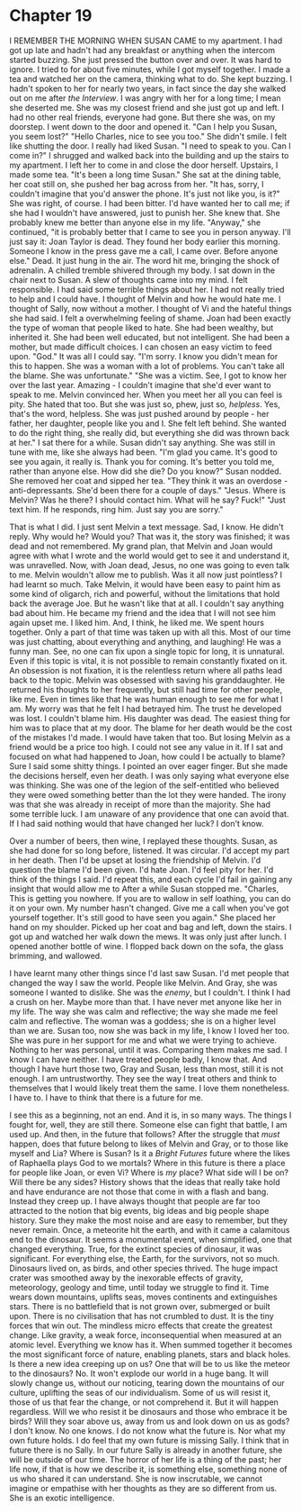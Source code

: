 
# Chapter 19

<span class="firstLetter">I</span> REMEMBER THE MORNING WHEN SUSAN CAME to my apartment. I had got up late and hadn't had any breakfast or anything when the intercom started buzzing. She just pressed the button over and over. It was hard to ignore. I tried to for about five minutes, while I got myself together. I made a tea and watched her on the camera, thinking what to do. She kept buzzing. I hadn't spoken to her for nearly two years, in fact since the day she walked out on me after *the Interview*. I was angry with her for a long time; I mean she deserted me. She was my closest friend and she just got up and left. I had no other real friends, everyone had gone. But there she was, on my doorstep. 
    I went down to the door and opened it. "Can I help you Susan, you seem lost?"
    "Hello Charles, nice to see you too." She didn't smile. I felt like shutting the door. I really had liked Susan. "I need to speak to you. Can I come in?" I shrugged and walked back into the building and up the stairs to my apartment. I left her to come in and close the door herself.
    Upstairs, I made some tea. "It's been a long time Susan." She sat at the dining table, her coat still on, she pushed her bag across from her.
    "It has, sorry, I couldn't imagine that you'd answer the phone. It's just not like you, is it?" She was right, of course. I had been bitter. I'd have wanted her to call me; if she had I wouldn't have answered, just to punish her. She knew that. She probably knew me better than anyone else in my life. "Anyway," she continued, "it is probably better that I came to see you in person anyway. I'll just say it: Joan Taylor is dead. They found her body earlier this morning. Someone I know in the press gave me a call, I came over. Before anyone else."
    Dead. It just hung in the air. The word hit me, bringing the shock of adrenalin. A chilled tremble shivered through my body. I sat down in the chair next to Susan. A slew of thoughts came into my mind. I felt responsible. I had said some terrible things about her. I had not really tried to help and I could have. I thought of Melvin and how he would hate me. I thought of Sally, now without a mother. I thought of Vi and the hateful things she had said. I felt a overwhelming feeling of shame. Joan had been exactly the type of woman that people liked to hate. She had been wealthy, but inherited it. She had been well educated, but not intelligent. She had been a mother, but made difficult choices. I can chosen an easy victim to feed upon.
    "God." It was all I could say.
    "I'm sorry. I know you didn't mean for this to happen. She was a woman with a lot of problems. You can't take all the blame. She was unfortunate."
    "She was a victim. See, I got to know her over the last year. Amazing - I couldn't imagine that she'd ever want to speak to me. Melvin convinced her. When you meet her all you can feel is pity. She hated that too. But she was just so, phew, just so, *helpless*. Yes, that's the word, helpless. She was just pushed around by people - her father, her daughter, people like you and I. She felt left behind. She wanted to do the right thing, she really did, but everything she did was thrown back at her." 
    I sat there for a while. Susan didn't say anything. She was still in tune with me, like she always had been. "I'm glad you came. It's good to see you again, it really is. Thank you for coming. It's better you told me, rather than anyone else. How did she die? Do you know?" Susan nodded. She removed her coat and sipped her tea.
    "They think it was an overdose - anti-depressants. She'd been there for a couple of days."
    "Jesus. Where is Melvin? Was he there? I should contact him. What will he say? Fuck!"
    "Just text him. If he responds, ring him. Just say you are sorry."

That is what I did. I just sent Melvin a text message. Sad, I know. He didn't reply. Why would he? Would you? That was it, the story was finished; it was dead and not remembered. My grand plan, that Melvin and Joan would agree with what I wrote and the world would get to see it and understand it, was unravelled. Now, with Joan dead, Jesus, no one was going to even talk to me. Melvin wouldn't allow me to publish. Was it all now just pointless? I had learnt so much. Take Melvin, it would have been easy to paint him as some kind of oligarch, rich and powerful, without the limitations that hold back the average Joe. But he wasn't like that at all. I couldn't say anything bad about him. He became my friend and the idea that I will not see him again upset me. I liked him. And, I think, he liked me. We spent hours together. Only a part of that time was taken up with all this. Most of our time was just chatting, about everything and anything, and laughing! He was a funny man. See, no one can fix upon a single topic for long, it is unnatural. Even if this topic is vital, it is not possible to remain constantly fixated on it. An obsession is not fixation, it is the relentless return where all paths lead back to the topic. Melvin was obsessed with saving his granddaughter. He returned his thoughts to her frequently, but still had time for other people, like me. Even in times like that he was human enough to see me for what I am. My worry was that he felt I had betrayed him. The trust he developed was lost. I couldn't blame him. His daughter was dead. The easiest thing for him was to place that at my door. 
    The blame for her death would be the cost of the mistakes I'd made. I would have taken that too. But losing Melvin as a friend would be a price too high. I could not see any value in it. If I sat and focused on what had happened to Joan, how could I be actually to blame? Sure I said some shitty things. I pointed an over eager finger. But she made the decisions herself, even her death. I was only saying what everyone else was thinking. She was one of the legion of the self-entitled who believed they were owed something better than the lot they were handed. The irony was that she was already in receipt of more than the majority. She had some terrible luck. I am unaware of any providence that one can avoid that. If I had said nothing would that have changed her luck? I don't know.

Over a number of beers, then wine, I replayed these thoughts. Susan, as she had done for so long before, listened. It was circular. I'd accept my part in her death. Then I'd be upset at losing the friendship of Melvin. I'd question the blame I'd been given. I'd hate Joan. I'd feel pity for her. I'd think of the things I said. I'd repeat this, and each cycle I'd fail in gaining any insight that would allow me to 
    After a while Susan stopped me. "Charles, This is getting you nowhere. If you are to wallow in self loathing, you can do it on your own. My number hasn't changed. Give me a call when you've got yourself together. It's still good to have seen you again." She placed her hand on my shoulder. Picked up her coat and bag and left, down the stairs. I got up and watched her walk down the mews. It was only just after lunch. I opened another bottle of wine. I flopped back down on the sofa, the glass brimming, and wallowed.

I have learnt many other things since I'd last saw Susan. I'd met people that changed the way I saw the world. People like Melvin. And Gray, she was someone I wanted to dislike. She was the *enemy*, but I couldn't. I think I had a crush on her. Maybe more than that. I have never met anyone like her in my life. The way she was calm and reflective; the way she made me feel calm and reflective. The woman was a goddess; she is on a higher level than we are. Susan too, now she was back in my life, I know I loved her too. She was pure in her support for me and what we were trying to achieve. Nothing to her was personal, until it was. Comparing them makes me sad. I know I can have neither. I have treated people badly, I know that. And though I have hurt those two, Gray and Susan, less than most, still it is not enough. I am untrustworthy. They see the way I treat others and think to themselves that I would likely treat them the same. I love them nonetheless. I have to. I have to think that there is a future for me.

I see this as a beginning, not an end. And it is, in so many ways. The things I fought for, well, they are still there. Someone else can fight that battle, I am used up. And then, in the future that follows? After the struggle that *must* happen, does that future belong to likes of Melvin and Gray, or to those like myself and Lia? Where is Susan? Is it a *Bright Futures* future where the likes of Raphaella plays God to we mortals? Where in this future is there a place for people like Joan, or even Vi? Where is *my* place? What side will I be on? Will there be any sides?
    History shows that the ideas that really take hold and have endurance are not those that come in with a flash and bang. Instead they creep up. I have always thought that people are far too attracted to the notion that big events, big ideas and big people shape history. Sure they make the most noise and are easy to remember, but they never remain. Once, a meteorite hit the earth, and with it came a calamitous end to the dinosaur. It seems a monumental event, when simplified, one that changed everything. True, for the extinct species of dinosaur, it was significant. For everything else, the Earth, for the survivors, not so much. Dinosaurs lived on, as birds, and other species thrived. The huge impact crater was smoothed away by the inexorable effects of gravity, meteorology, geology and time, until today we struggle to find it. Time wears down mountains, uplifts seas, moves continents and extinguishes stars. There is no battlefield that is not grown over, submerged or built upon. There is no civilisation that has not crumbled to dust. It is the tiny forces that win out. The mindless micro effects that create the greatest change. Like gravity, a weak force, inconsequential when measured at an atomic level. Everything we know has it. When summed together it becomes the most significant force of nature, enabling planets, stars and black holes.
    Is there a new idea creeping up on us? One that will be to us like the meteor to the dinosaurs? No. It won't explode our world in a huge bang. It will slowly change us, without our noticing, tearing down the mountains of our culture, uplifting the seas of our individualism. Some of us will resist it, those of us that fear the change, or not comprehend it. But it will happen regardless. Will we who resist it be dinosaurs and those who embrace it be birds? Will they soar above us, away from us and look down on us as gods? I don't know. No one knows. I do not know what the future is. Nor what my own future holds.
    I do feel that my own future is missing Sally. I think that in future there is no Sally. In our future Sally is already in another future, she will be outside of our time. The horror of her life is a thing of the past; her life now, if that is how we describe it, is something else, something none of us who shared it can understand. She is now inscrutable, we cannot imagine or empathise with her thoughts as they are so different from us. She is an exotic intelligence.




